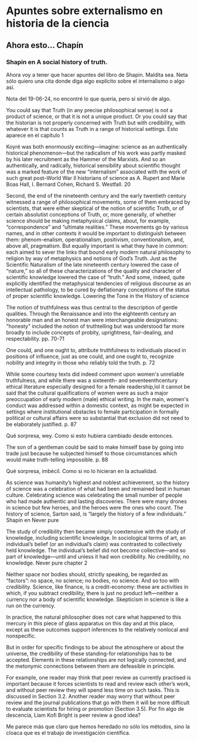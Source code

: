 # Apuntes sobre externalismo en historia de la ciencia

## Ahora esto... Chapín

### Shapin en A social history of truth.

Ahora voy a tener que hacer apuntes del libro de Shapin.
Maldita sea.
Neta sólo quiero una cita donde diga algo explícito sobre el internalismo o algo así.

Nota del 19-06-24, no encontré lo que quería, pero sí sirvió de algo.

You could say that Truth (in any precise philosophical sense) is not a product of science, or that it is not a unique product. Or you could say that the historian is not properly concerned with Truth but with credibility, with whatever it is that counts as Truth in a range of historical settings. Esto aparece en el capítulo 1


Koyré was both enormously exciting—imagine: science as an authentically historical phenomenon—but the radicalism of his work was partly masked by his later recruitment as the Hammer of the Marxists. And so an authentically, and radically, historical sensibility about scientific thought was a marked feature of the new “internalism” associated with the work of such great post–World War II historians of science as A. Rupert and Marie Boas Hall, I. Bernard Cohen, Richard S. Westfall. 20


Second, the end of the nineteenth century and the early twentieth century witnessed a range of philosophical movements, some of them embraced by scientists, that were either skeptical of the notion of scientific Truth, or of certain absolutist conceptions of Truth, or, more generally, of whether science should be making metaphysical claims, about, for example, “correspondence” and “ultimate realities.” These movements go by various names, and in other contexts it would be important to distinguish between them: phenom-enalism, operationalism, positivism, conventionalism, and, above all, pragmatism. But equally important is what they have in common: each aimed to sever the links that bound early modern natural philosophy to religion by way of metaphysics and notions of God’s Truth. Just as the Scientific Naturalism of the late nineteenth century lowered the case of “nature,” so all of these characterizations of the quality and character of scientific knowledge lowered the case of “truth.” And some, indeed, quite explicitly identified the metaphysical tendencies of religious discourse as an intellectual pathology, to be cured by deflationary conceptions of the status of proper scientific knowledge. Lowering the Tone in the History of science



The notion of truthfulness was thus central to the description of gentle qualities.
Through the Renaissance and into the eighteenth century an honorable man and an honest man were interchangeable designations: "honesty" included the notion of truthtelling but was understood far more broadly to include concepts of  probity, uprightness, fair-dealing, and respectability. pp. 70-71

One could, and one ought to, attribute truthfulness to individuals placed in positions of influence, just as one could, and one ought to, recognize nobility and integrity in those who reliably told the truth. p. 72

While some courtesy texts did indeed comment upon women's unreliable truthfulness, and while there was a sixteenth- and seventeenthcentury ethical literature especially designed for a female readership,lol it cannot be said that the cultural qualifications of women were  as such a major preoccupation of early modern (male) ethical writing.  In the main, women's conduct was addressed within a domestic context, as might be expected in settings where institutional obstacles to  female participation in formally political or cultural affairs were so  substantial that exclusion did not need to be elaborately justified. p. 87

Qué sorpresa, wey. Como si esto hubiera cambiado desde entonces.

The son of a gentleman could be  said to make himself base by going into trade just because he subjected  himself to those circumstances which would make truth-telling impossible. p. 88

Qué sorpresa, imbécil. Como si no lo hicieran en la actualidad.

As science was humanity’s highest and noblest achievement, so the history of science was a celebration of what had been and remained best in human culture. Celebrating science was celebrating the small number of people who had made authentic and lasting discoveries. There were many drones in science but few heroes, and the heroes were the ones who count. The history of science, Sarton said, is “largely the history of a few individuals.” Shapin en Never pure

The study of credibility then became simply coextensive with the study of knowledge, including scientific knowledge. In sociological terms of art, an individual’s belief (or an individual’s claim) was contrasted to collectively held knowledge. The individual’s belief did not become collective—and so part of knowledge—until and unless it had won credibility. No credibility, no knowledge. Never pure chapter 2

Neither space nor bodies should, strictly speaking, be regarded as “factors”: no space, no science; no bodies, no science. And so too with credibility. Science, like finance, is a credit-economy: these are activities in which, if you subtract credibility, there is just no product left—neither a currency nor a body of scientific knowledge. Skepticism in science is like a run on the currency.

In practice, the natural philosopher does not care what happened to this mercury in this piece of glass apparatus on this day and at this place, except as these outcomes support inferences to the relatively nonlocal and nonspecific.

But in order for specific findings to be about the atmosphere or about the universe, the credibility of these standing-for relationships has to be accepted. Elements in these relationships are not logically connected, and the metonymic connections between them are defeasible in principle.

For example, one reader may think that peer review as currently practised is important because it forces scientists to read and review each other’s work, and without peer review they will spend less time on such tasks. This is discussed in Section 3.2. Another reader may worry that without peer review and the journal publications that go with them it will be more difficult to evaluate scientists for hiring or promotion (Section 3.5).
Por fin algo de descencia, Liam Kofi Bright is peer review a good idea?

Me parece más que claro que hemos heredado no sólo los métodos, sino la cloaca que es el trabajo de investigación científica.



